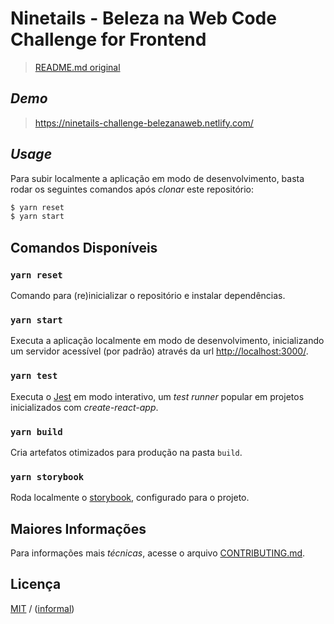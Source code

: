 # Ninetails - Beleza na Web Code Challenge for Frontend

> [README.md original](https://github.com/belezanaweb/test-front/blob/master/README.md)

## _Demo_

> https://ninetails-challenge-belezanaweb.netlify.com/

## _Usage_

Para subir localmente a aplicação em modo de desenvolvimento, basta rodar os seguintes comandos após _clonar_ este repositório:

```sh
$ yarn reset
$ yarn start
```

## Comandos Disponíveis

### `yarn reset`

Comando para (re)inicializar o repositório e instalar dependências.

### `yarn start`

Executa a aplicação localmente em modo de desenvolvimento, inicializando um servidor acessível (por padrão) através da url [http://localhost:3000/](http://localhost:3000/).

### `yarn test`

Executa o [Jest](http://facebook.github.io/jest/) em modo interativo, um _test runner_ popular em projetos inicializados com _create-react-app_.

### `yarn build`

Cria artefatos otimizados para produção na pasta `build`.

### `yarn storybook`

Roda localmente o [storybook](https://storybook.js.org/), configurado para o projeto.

## Maiores Informações

Para informações mais _técnicas_, acesse o arquivo [CONTRIBUTING.md](CONTRIBUTING.md).

## Licença

[MIT](LICENSE) / ([informal](https://en.wikipedia.org/wiki/Beerware))
